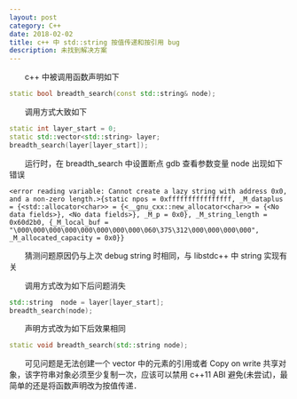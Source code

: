 ```yaml
---
layout: post
category: C++
date: 2018-02-02
title: c++ 中 std::string 按值传递和按引用 bug
description: 未找到解决方案 
---
```


　　c++ 中被调用函数声明如下

```c++
static bool breadth_search(const std::string& node);
```

　　调用方式大致如下

```c++
static int layer_start = 0;
static std::vector<std::string> layer;
breadth_search(layer[layer_start]);
```

　　运行时，在 breadth_search 中设置断点 gdb 查看参数变量 node 出现如下错误

```
<error reading variable: Cannot create a lazy string with address 0x0, and a non-zero length.>{static npos = 0xffffffffffffffff, _M_dataplus = {<std::allocator<char>> = {<__gnu_cxx::new_allocator<char>> = {<No data fields>}, <No data fields>}, _M_p = 0x0}, _M_string_length = 0x60d2b0, {_M_local_buf = "\000\000\000\000\000\000\000\000\060\375\312\000\000\000\000", _M_allocated_capacity = 0x0}}
```

　　猜测问题原因仍与上次 debug string 时相同，与 libstdc++ 中 string 实现有关

　　调用方式改为如下后问题消失

```c++
std::string  node = layer[layer_start];
breadth_search(node);
```

　　声明方式改为如下后效果相同

```c++
static void breadth_search(std::string node);
```

　　可见问题是无法创建一个 vector<string> 中的元素的引用或者 Copy on write 共享对象，该字符串对象必须至少复制一次，应该可以禁用 c++11 ABI 避免(未尝试)，最简单的还是将函数声明改为按值传递．